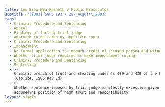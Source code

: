 ```yaml
---
title: Low Siew Hwa Kenneth v Public Prosecutor
subtitle: "[2003] SGHC 193 / 29\_August\_2003"
tags:
  - Criminal Procedure and Sentencing
  - Appeal
  - Findings of fact by trial judge
  - Approach to be taken by appellate court
  - Criminal Procedure and Sentencing
  - Impeachment
  - No formal application to impeach credit of accused person and witness
  - Whether trial judge required to make impeachment ruling
  - Criminal Procedure and Sentencing
  - Sentencing
  - >-
    Criminal breach of trust and cheating under ss 409 and 420 of the Penal Code
    (Cap 224, 1985 Rev Ed)
  - >-
    Whether sentence imposed by trial judge manifestly excessive given
    accused\'s position of high trust and responsibility
layout: single
---
```


